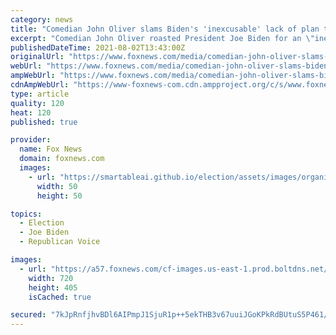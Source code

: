 ```yaml
---
category: news
title: "Comedian John Oliver slams Biden's 'inexcusable' lack of plan to save Afghan translators from Taliban"
excerpt: "Comedian John Oliver roasted President Joe Biden for an \"inexcusable\" lack of a plan to save Afghan translators who assisted the U.S. military and are currently trapped as the Taliban quickly gain ground there."
publishedDateTime: 2021-08-02T13:43:00Z
originalUrl: "https://www.foxnews.com/media/comedian-john-oliver-slams-biden-inexcusable-lack-plan-save-afghan-translators-taliban"
webUrl: "https://www.foxnews.com/media/comedian-john-oliver-slams-biden-inexcusable-lack-plan-save-afghan-translators-taliban"
ampWebUrl: "https://www.foxnews.com/media/comedian-john-oliver-slams-biden-inexcusable-lack-plan-save-afghan-translators-taliban.amp"
cdnAmpWebUrl: "https://www-foxnews-com.cdn.ampproject.org/c/s/www.foxnews.com/media/comedian-john-oliver-slams-biden-inexcusable-lack-plan-save-afghan-translators-taliban.amp"
type: article
quality: 120
heat: 120
published: true

provider:
  name: Fox News
  domain: foxnews.com
  images:
    - url: "https://smartableai.github.io/election/assets/images/organizations/foxnews.com-50x50.jpg"
      width: 50
      height: 50

topics:
  - Election
  - Joe Biden
  - Republican Voice

images:
  - url: "https://a57.foxnews.com/cf-images.us-east-1.prod.boltdns.net/v1/static/694940094001/74e56eda-375c-4101-a9f3-324be02bfe0e/34369108-f858-4525-a4f9-3556412e89f1/1280x720/match/720/405/image.jpg?ve=1&tl=1"
    width: 720
    height: 405
    isCached: true

secured: "7kJpRnfjhvBDl6AIPmpJ1SjuR1p++5ekTHB3v67uuiJGoKPkRdBUtuS5P461/VEM6d5N9kT9uv1SM0HvGvRMw79iHKOk6h7lN37svtnQIMD85NDpBugIWjgCELuM9LwKG6f85KaA+CBY4QoPoC+1X24LKiP9ccqL+jOtBEvrEMotBL+kVZShlvWji0epQAeYRYnqWRY8CX2qWM3GbVWdLjCcme9oijS3eiI0HrVLXr68S2c7mMY7Pjx6E40cDIbnKYAAQ2vnJjNYd2WGXw4MW1HOw7YO5t0zqqcU/NSjp4eXxee2OnKS9SA6umv00coo85gHBa6VYCeUU2oqB1vgByNAJfyRm2ErWXVuOu+eUaM=;6AU6DykK+3mC3qzCgZJ8wA=="
---
```


